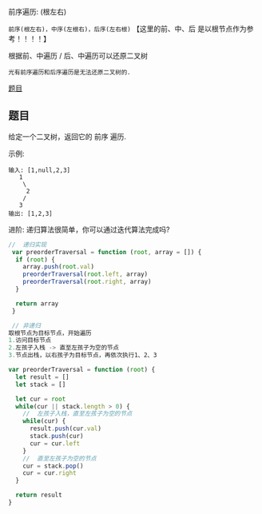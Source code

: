 前序遍历:  (根左右)

`前序(根左右)，中序(左根右)，后序(左右根)`
【这里的前、中、后 是以根节点作为参考！！！！】

根据前、中遍历 / 后、中遍历可以还原二叉树

`光有前序遍历和后序遍历是无法还原二叉树的. `

[题目](https://leetcode.cn/problems/binary-tree-preorder-traversal/description/)


## 题目

给定一个二叉树，返回它的 前序 遍历. 

示例:
```
输入: [1,null,2,3]
   1
    \
     2
    /
   3
输出: [1,2,3]
```
进阶: 递归算法很简单，你可以通过迭代算法完成吗?

```js
//  递归实现
 var preorderTraversal = function (root, array = []) {
  if (root) {
    array.push(root.val)
    preorderTraversal(root.left, array)
    preorderTraversal(root.right, array)
  }

  return array
 }

 // 非递归
取根节点为目标节点，开始遍历
1.访问目标节点
2.左孩子入栈 -> 直至左孩子为空的节点
3.节点出栈，以右孩子为目标节点，再依次执行1、2、3

var preorderTraversal = function (root) {
  let result = []
  let stack = []

  let cur = root 
  while(cur || stack.length > 0) {
    //  左孩子入栈，直至左孩子为空的节点
    while(cur) {
      result.push(cur.val)
      stack.push(cur)
      cur = cur.left
    }
    //  直至左孩子为空的节点
    cur = stack.pop()
    cur = cur.right
  }

  return result
}

```